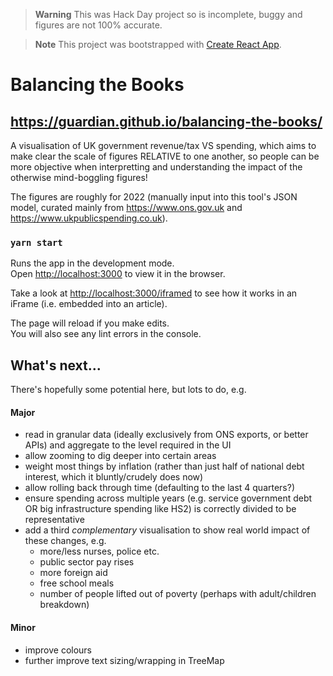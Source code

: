 > **Warning**
> This was Hack Day project so is incomplete, buggy and figures are not 100% accurate.

> **Note**
> This project was bootstrapped with [Create React App](https://github.com/facebook/create-react-app).

# Balancing the Books
## https://guardian.github.io/balancing-the-books/

A visualisation of UK government revenue/tax VS spending, which aims to make clear the scale of figures RELATIVE to one another, so people can be more objective when interpretting and understanding the impact of the otherwise mind-boggling figures!

The figures are roughly for 2022 (manually input into this tool's JSON model, curated mainly from https://www.ons.gov.uk and https://www.ukpublicspending.co.uk).



### `yarn start`

Runs the app in the development mode.\
Open [http://localhost:3000](http://localhost:3000) to view it in the browser.

Take a look at [http://localhost:3000/iframed](http://localhost:3000/iframed) to see how it works in an iFrame (i.e. embedded into an article).

The page will reload if you make edits.\
You will also see any lint errors in the console.

## What's next...
There's hopefully some potential here, but lots to do, e.g.

#### Major

- read in granular data (ideally exclusively from ONS exports, or better APIs) and aggregate to the level required in the UI
- allow zooming to dig deeper into certain areas
- weight most things by inflation (rather than just half of national debt interest, which it bluntly/crudely does now)
- allow rolling back through time (defaulting to the last 4 quarters?)
- ensure spending across multiple years (e.g. service government debt OR big infrastructure spending like HS2) is correctly divided to be representative
- add a third _complementary_ visualisation to show real world impact of these changes, e.g.
  - more/less nurses, police etc.
  - public sector pay rises
  - more foreign aid
  - free school meals
  - number of people lifted out of poverty (perhaps with adult/children breakdown)

#### Minor

- improve colours
- further improve text sizing/wrapping in TreeMap

